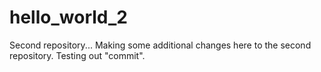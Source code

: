 # hello_world_2
Second repository...
Making some additional changes here to the second repository.
Testing out "commit".

